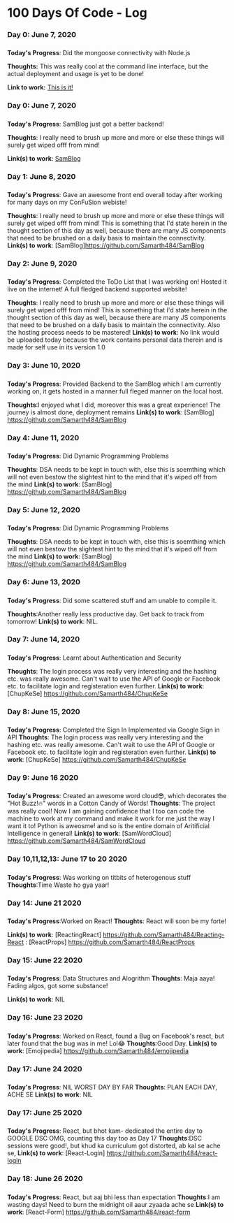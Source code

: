 # 100 Days Of Code - Log

### Day 0: June 7, 2020 
##### 

**Today's Progress**: Did the mongoose connectivity with Node.js

**Thoughts:** This was really cool at the command line interface, but the actual deployment and usage is yet to be done!

**Link to work:** [This is it!](https://github.com/Samarth484/FruitHorsDOeuvre)

### Day 0: June 7, 2020 
##### 

**Today's Progress**: SamBlog just got a better backend!

**Thoughts**: I really need to brush up more and more or else these things will surely get wiped offf from mind!

**Link(s) to work**: [SamBlog](https://github.com/Samarth484/SamBlog)

### Day 1: June 8, 2020 
##### 

**Today's Progress**: Gave an awesome front end overall today after working for many days on my ConFuSion webiste!

**Thoughts**: I really need to brush up more and more or else these things will surely get wiped offf from mind!
  This is something that I'd state herein in the thought section of this day as well, because there are many JS components that need to be brushed on a daily basis to maintain the connectivity.
**Link(s) to work**: [SamBlog]https://github.com/Samarth484/SamBlog

### Day 2: June 9, 2020 
##### 

**Today's Progress**: Completed the ToDo List that I was working on! Hosted it live on the internet! A full fledged backend supported website!

**Thoughts**: I really need to brush up more and more or else these things will surely get wiped offf from mind!
  This is something that I'd state herein in the thought section of this day as well, because there are many JS components that need to be brushed on a daily basis to maintain the connectivity. Also the hosting process needs to be mastered!
**Link(s) to work**: No link would be uploaded today because the work contains personal data therein and is made for self use in its version 1.0


### Day 3: June 10, 2020 
##### 

**Today's Progress**: Provided Backend to the SamBlog which I am currently working on, it gets hosted in a manner full fleged manner on the local host. 

**Thoughts**:I enjoyed what I did, moreover this was a great experience! The journey is almost done, deployment remains
**Link(s) to work**: [SamBlog] https://github.com/Samarth484/SamBlog

### Day 4: June 11, 2020 
##### 

**Today's Progress**: Did Dynamic Programming Problems

**Thoughts**: DSA needs to be kept in touch with, else this is soemthing which will not even bestow the slightest hint to the mind that it's wiped off from the mind
**Link(s) to work**: [SamBlog] https://github.com/Samarth484/SamBlog

### Day 5: June 12, 2020 
##### 

**Today's Progress**: Did Dynamic Programming Problems

**Thoughts**: DSA needs to be kept in touch with, else this is soemthing which will not even bestow the slightest hint to the mind that it's wiped off from the mind
**Link(s) to work**: [SamBlog] https://github.com/Samarth484/SamBlog

### Day 6: June 13, 2020 
##### 

**Today's Progress**: Did some scattered stuff and am unable to compile it.

**Thoughts**:Another really less productive day.
Get back to track from tomorrow!
**Link(s) to work**: NIL.

### Day 7: June 14, 2020 
##### 

**Today's Progress**: Learnt about Authentication and Security

**Thoughts**: The login process was really very interesting and the hashing etc. was really awesome. Can't wait to use the API of Google or Facebook etc. to facilitate login and registeration even further.
**Link(s) to work**: [ChupKeSe] https://github.com/Samarth484/ChupKeSe


### Day 8: June 15, 2020 
##### 

**Today's Progress**: Completed the Sign In Implemented via Google Sign in API
**Thoughts**: The login process was really very interesting and the hashing etc. was really awesome. Can't wait to use the API of Google or Facebook etc. to facilitate login and registeration even further.
**Link(s) to work**: [ChupKeSe] https://github.com/Samarth484/ChupKeSe


### Day 9: June 16 2020 
##### 

**Today's Progress**: Created an awesome word cloud😎, which decorates the "Hot Buzz!🔥" words in a Cotton Candy of Words!
**Thoughts**: The project was really cool! Now I am gaining confidence that I too can code the machine to work at my command and make it work for me just the way I want it to!
  Python is aweosme! and so is the entire domain of Aritificial Intelligence in general!
**Link(s) to work**: [SamWordCloud] https://github.com/Samarth484/SamWordCloud


### Day 10,11,12,13: June 17 to 20 2020 
##### 

**Today's Progress**: Was working on titbits of heterogenous stuff
**Thoughts**:Time Waste ho gya yaar!
  
### Day 14: June 21 2020 
##### 

**Today's Progress**:Worked on React!
**Thoughts**: React will soon be my forte!
  
**Link(s) to work**: [ReactingReact] https://github.com/Samarth484/Reacting-React
                   : [ReactProps] https://github.com/Samarth484/ReactProps
                   
                   
 ### Day 15: June 22 2020 
##### 

**Today's Progress**: Data Structures and Alogrithm
**Thoughts**: Maja aaya! Fading algos, got some substance!
  
**Link(s) to work**: NIL
                   
                   
  ### Day 16: June 23 2020 
##### 

**Today's Progress**: Worked on React, found a Bug on Facebook's react, but later found that the bug was in me! Lol😂
**Thoughts**:Good Day.
**Link(s) to work**: [Emojipedia] https://github.com/Samarth484/emojipedia


### Day 17: June 24 2020 
##### 

**Today's Progress**: NIL WORST DAY BY FAR
**Thoughts**: PLAN EACH DAY, ACHE SE
**Link(s) to work**: NIL


### Day 17: June 25 2020 
##### 

**Today's Progress**: React, but bhot kam- dedicated the entire day to GOOGLE DSC OMG, counting this day too as Day 17
**Thoughts**:DSC sessions were good!, but khud ka curriculum got distorted, ab kal se ache se, 
**Link(s) to work**: [React-Login] https://github.com/Samarth484/react-login

### Day 18: June 26 2020 
##### 

**Today's Progress**: React, but aaj bhi less than expectation
**Thoughts**:I am wasting days! Need to burn the midnight oil aaur zyaada ache se
**Link(s) to work**: [React-Form] https://github.com/Samarth484/react-form
